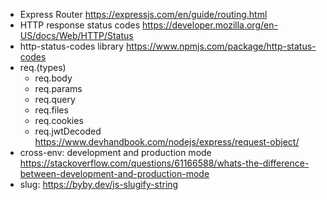 - Express Router
https://expressjs.com/en/guide/routing.html
- HTTP response status codes
https://developer.mozilla.org/en-US/docs/Web/HTTP/Status
- http-status-codes library
https://www.npmjs.com/package/http-status-codes
- req.(types)
  + req.body
  + req.params
  + req.query
  + req.files
  + req.cookies
  + req.jwtDecoded
https://www.devhandbook.com/nodejs/express/request-object/
- cross-env: development and production mode
https://stackoverflow.com/questions/61166588/whats-the-difference-between-development-and-production-mode
- slug: https://byby.dev/js-slugify-string
